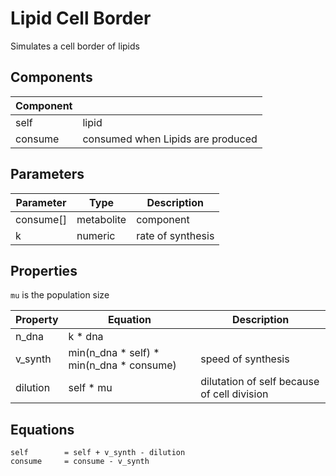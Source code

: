 # Lipid Cell Border

Simulates a cell border of lipids

## Components

| Component |   |
|-----------|---|
| self      | lipid |
| consume   | consumed when Lipids are produced |

## Parameters

| Parameter | Type | Description |
|-----------|------|---|
| consume[] | metabolite | component |
| k         | numeric | rate of synthesis |

## Properties

`mu` is the population size

| Property    | Equation | Description |
|-------------|----------|---|
| n_dna       | k * dna  | |
| v_synth     | min(n_dna * self) * min(n_dna * consume) | speed of synthesis |
| dilution    | self * mu | dilutation of self because of cell division |

## Equations

```
self        = self + v_synth - dilution
consume     = consume - v_synth
```


